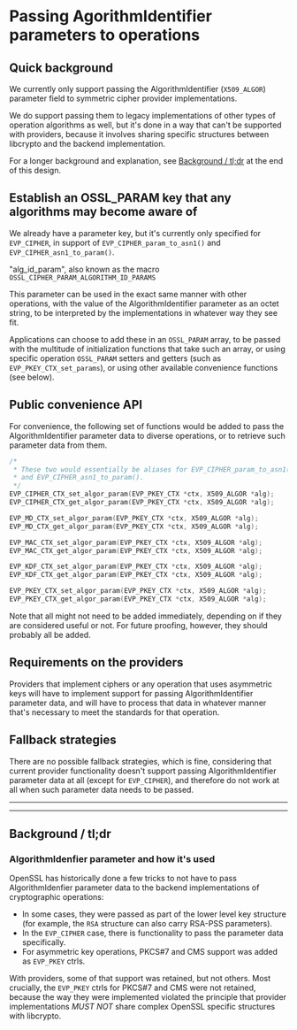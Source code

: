 Passing AgorithmIdentifier parameters to operations
===================================================

Quick background
----------------

We currently only support passing the AlgorithmIdentifier (`X509_ALGOR`)
parameter field to symmetric cipher provider implementations.

We do support passing them to legacy implementations of other types of
operation algorithms as well, but it's done in a way that can't be supported
with providers, because it involves sharing specific structures between
libcrypto and the backend implementation.

For a longer background and explanation, see
[Background / tl;dr](#background-tldr) at the end of this design.

Establish an OSSL_PARAM key that any algorithms may become aware of
-------------------------------------------------------------------

We already have a parameter key, but it's currently only specified for
`EVP_CIPHER`, in support of `EVP_CIPHER_param_to_asn1()` and
`EVP_CIPHER_asn1_to_param()`.

"alg_id_param", also known as the macro `OSSL_CIPHER_PARAM_ALGORITHM_ID_PARAMS`

This parameter can be used in the exact same manner with other operations,
with the value of the AlgorithmIdentifier parameter as an octet string, to
be interpreted by the implementations in whatever way they see fit.

Applications can choose to add these in an `OSSL_PARAM` array, to be passed
with the multitude of initialization functions that take such an array, or
using specific operation `OSSL_PARAM` setters and getters (such as
`EVP_PKEY_CTX_set_params`), or using other available convenience functions
(see below).

Public convenience API
----------------------

For convenience, the following set of functions would be added to pass the
AlgorithmIdentifier parameter data to diverse operations, or to retrieve
such parameter data from them.

``` C
/*
 * These two would essentially be aliases for EVP_CIPHER_param_to_asn1()
 * and EVP_CIPHER_asn1_to_param().
 */
EVP_CIPHER_CTX_set_algor_param(EVP_PKEY_CTX *ctx, X509_ALGOR *alg);
EVP_CIPHER_CTX_get_algor_param(EVP_PKEY_CTX *ctx, X509_ALGOR *alg);

EVP_MD_CTX_set_algor_param(EVP_PKEY_CTX *ctx, X509_ALGOR *alg);
EVP_MD_CTX_get_algor_param(EVP_PKEY_CTX *ctx, X509_ALGOR *alg);

EVP_MAC_CTX_set_algor_param(EVP_PKEY_CTX *ctx, X509_ALGOR *alg);
EVP_MAC_CTX_get_algor_param(EVP_PKEY_CTX *ctx, X509_ALGOR *alg);

EVP_KDF_CTX_set_algor_param(EVP_PKEY_CTX *ctx, X509_ALGOR *alg);
EVP_KDF_CTX_get_algor_param(EVP_PKEY_CTX *ctx, X509_ALGOR *alg);

EVP_PKEY_CTX_set_algor_param(EVP_PKEY_CTX *ctx, X509_ALGOR *alg);
EVP_PKEY_CTX_get_algor_param(EVP_PKEY_CTX *ctx, X509_ALGOR *alg);
```

Note that all might not need to be added immediately, depending on if they
are considered useful or not.  For future proofing, however, they should
probably all be added.

Requirements on the providers
-----------------------------

Providers that implement ciphers or any operation that uses asymmetric keys
will have to implement support for passing AlgorithmIdentifier parameter
data, and will have to process that data in whatever manner that's necessary
to meet the standards for that operation.

Fallback strategies
-------------------

There are no possible fallback strategies, which is fine, considering that
current provider functionality doesn't support passing AlgorithmIdentifier
parameter data at all (except for `EVP_CIPHER`), and therefore do not work
at all when such parameter data needs to be passed.

-----

-----

Background / tl;dr
------------------

### AlgorithmIdenfier parameter and how it's used

OpenSSL has historically done a few tricks to not have to pass
AlgorithmIdenfier parameter data to the backend implementations of
cryptographic operations:

- In some cases, they were passed as part of the lower level key structure
  (for example, the `RSA` structure can also carry RSA-PSS parameters).
- In the `EVP_CIPHER` case, there is functionality to pass the parameter
  data specifically.
- For asymmetric key operations, PKCS#7 and CMS support was added as
  `EVP_PKEY` ctrls.

With providers, some of that support was retained, but not others.  Most
crucially, the `EVP_PKEY` ctrls for PKCS#7 and CMS were not retained,
because the way they were implemented violated the principle that provider
implementations *MUST NOT* share complex OpenSSL specific structures with
libcrypto.
